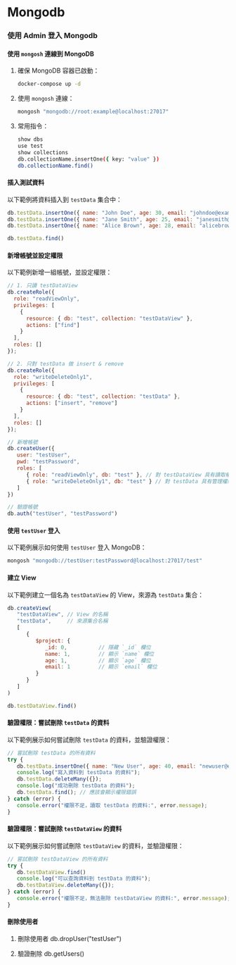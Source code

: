 Mongodb
===========

### 使用 Admin 登入 Mongodb

#### 使用 `mongosh` 連線到 MongoDB

1. 確保 MongoDB 容器已啟動：
   ```bash
   docker-compose up -d
   ```

2. 使用 `mongosh` 連線：
   ```bash
   mongosh "mongodb://root:example@localhost:27017"
   ```

3. 常用指令：
   ```bash
   show dbs
   use test
   show collections
   db.collectionName.insertOne({ key: "value" })
   db.collectionName.find()
   ```

#### 插入測試資料

以下範例將資料插入到 `testData` 集合中：
```javascript
db.testData.insertOne({ name: "John Doe", age: 30, email: "johndoe@example.com" })
db.testData.insertOne({ name: "Jane Smith", age: 25, email: "janesmith@example.com" })
db.testData.insertOne({ name: "Alice Brown", age: 28, email: "alicebrown@example.com" })

db.testData.find()
```

#### 新增帳號並設定權限

以下範例新增一組帳號，並設定權限：

```javascript
// 1. 只讀 testDataView
db.createRole({
  role: "readViewOnly",
  privileges: [
    {
      resource: { db: "test", collection: "testDataView" },
      actions: ["find"]
    }
  ],
  roles: []
});

// 2. 只對 testData 做 insert & remove
db.createRole({
  role: "writeDeleteOnly1",
  privileges: [
    {
      resource: { db: "test", collection: "testData" },
      actions: ["insert", "remove"]
    }
  ],
  roles: []
});

// 新增帳號
db.createUser({
   user: "testUser",
   pwd: "testPassword",
   roles: [
      { role: "readViewOnly", db: "test" }, // 對 testDataView 具有讀取權限
      { role: "writeDeleteOnly1", db: "test" } // 對 testData 具有管理權限（包含刪除）
   ]
})

// 驗證帳號
db.auth("testUser", "testPassword")
```

#### 使用 `testUser` 登入

以下範例展示如何使用 `testUser` 登入 MongoDB：

```bash
mongosh "mongodb://testUser:testPassword@localhost:27017/test"
```

#### 建立 View

以下範例建立一個名為 `testDataView` 的 View，來源為 `testData` 集合：
```javascript
db.createView(
   "testDataView", // View 的名稱
   "testData",     // 來源集合名稱
   [
      {
         $project: {
            _id: 0,          // 隱藏 `_id` 欄位
            name: 1,         // 顯示 `name` 欄位
            age: 1,          // 顯示 `age` 欄位
            email: 1         // 顯示 `email` 欄位
         }
      }
   ]
)

db.testDataView.find()
```

#### 驗證權限：嘗試刪除 `testData` 的資料

以下範例展示如何嘗試刪除 `testData` 的資料，並驗證權限：

```javascript
// 嘗試刪除 testData 的所有資料
try {
   db.testData.insertOne({ name: "New User", age: 40, email: "newuser@example.com" });
   console.log("寫入資料到 testData 的資料");
   db.testData.deleteMany({});
   console.log("成功刪除 testData 的資料");
   db.testData.find(); // 應該會顯示權限錯誤
} catch (error) {
   console.error("權限不足，讀取 testData 的資料:", error.message);
}
```

#### 驗證權限：嘗試刪除 `testDataView` 的資料

以下範例展示如何嘗試刪除 `testDataView` 的資料，並驗證權限：

```javascript
// 嘗試刪除 testDataView 的所有資料
try {
   db.testDataView.find()
   console.log("可以查詢資料到 testData 的資料");
   db.testDataView.deleteMany({});
} catch (error) {
   console.error("權限不足，無法刪除 testDataView 的資料:", error.message);
}
```

#### 刪除使用者 

1. 刪除使用者
db.dropUser("testUser")

2. 驗證刪除
db.getUsers()